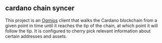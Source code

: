 ## cardano chain syncer

This project is an [Ogmios](https://ogmios.dev/) client that walks the Cardano blockchain from a given point in time until it reaches the tip of the chain, at which point it will follow the tip. It is configured to cherry pick relevant information about certain addresses and assets. 
